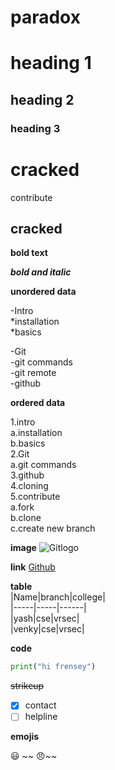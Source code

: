# paradox

# heading 1

## heading 2

### heading 3


<h1>cracked</h1>
contribute
<h2>cracked</h2>

**bold text**

***bold and italic***

**unordered data**

-Intro     
    *installation    
    *basics    
   
-Git   
    -git commands   
    -git remote    
-github   

**ordered data**

1.intro    
  a.installation  
  b.basics    
2.Git  
   a.git commands   
3.github   
4.cloning     
5.contribute    
   a.fork    
   b.clone    
   c.create new branch
   
   **image**
   ![Gitlogo](https://upload.wikimedia.org/wikipedia/commons/thumb/e/e0/Git-logo.svg/1280px-Git-logo.svg.png)
   
   **link**
   [Github](https://github.com/)
   
   
  **table**    
  |Name|branch|college|     
  |-----|-----|------|    
  |yash|cse|vrsec|    
  |venky|cse|vrsec|     
 </tc>
 
 **code**    
 ````python
 print("hi frensey")  
 
 ``````
 
 ~~strikeup~~     
 
 - [x] contact  
 - [ ] helpline  
 
 **emojis**     
 
 :smiley:
~~ :angry:~~
 
 
 
   
  
